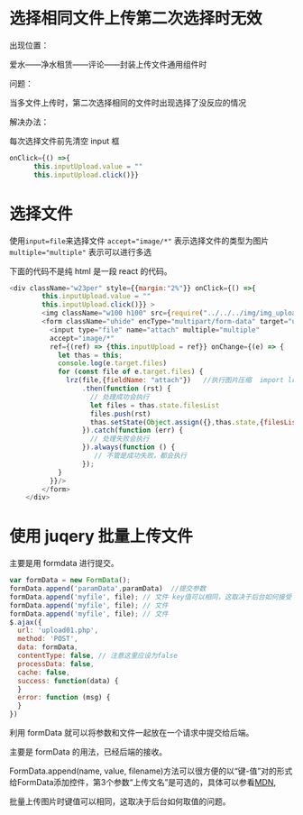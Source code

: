 # 选择相同文件上传第二次选择时无效

出现位置：

  爱水——净水租赁——评论——封装上传文件通用组件时

问题：

  当多文件上传时，第二次选择相同的文件时出现选择了没反应的情况

解决办法：

  每次选择文件前先清空 input 框

```js
onClick={() =>{
      this.inputUpload.value = ""
      this.inputUpload.click()}}
```

# 选择文件

使用`input=file`来选择文件 `accept="image/*"` 表示选择文件的类型为图片 `multiple="multiple"` 表示可以进行多选

下面的代码不是纯 html 是一段 react 的代码。

```js
<div className="w23per" style={{margin:"2%"}} onClick={() =>{
        this.inputUpload.value = ""
        this.inputUpload.click()}} >
        <img className="w100 h100" src={require("../../../img/img_upload.png")} />
        <form className="uhide" encType="multipart/form-data" target="uploadBox" method="post">
          <input type="file" name="attach" multiple="multiple"
          accept="image/*"
          ref={(ref) => {this.inputUpload = ref}} onChange={(e) => {
            let thas = this;
            console.log(e.target.files)
            for (const file of e.target.files) {
              lrz(file,{fieldName: "attach"})   //执行图片压缩  import lrz from "lrz";
                  .then(function (rst) {
                    // 处理成功会执行
                    let files = thas.state.filesList
                    files.push(rst)
                    thas.setState(Object.assign({},thas.state,{filesList:files}))
                  }).catch(function (err) {
                    // 处理失败会执行
                  }).always(function () {
                     // 不管是成功失败，都会执行
                  });
            }
          }}/>
        </form>
    </div>
```

# 使用 juqery 批量上传文件

主要是用 formdata 进行提交。


```js
var formData = new FormData();
formData.append('paramData',paramData)  //提交参数
formData.append('myfile', file); // 文件 key值可以相同，这取决于后台如何接受
formData.append('myfile', file); // 文件
formData.append('myfile', file); // 文件
$.ajax({
  url: 'upload01.php',
  method: 'POST',
  data: formData,
  contentType: false, // 注意这里应设为false
  processData: false,
  cache: false,
  success: function(data) {
  }
  error: function (msg) {
  }
})
```

利用 formData 就可以将参数和文件一起放在一个请求中提交给后端。

主要是 formData 的用法，已经后端的接收。

FormData.append(name, value, filename)方法可以很方便的以“键-值”对的形式给FormData添加控件，第3个参数“上传文名”是可选的，具体可以参看[MDN](https://developer.mozilla.org/zh-CN/docs/Web/API/FormData),

批量上传图片时键值可以相同，这取决于后台如何取值的问题。
